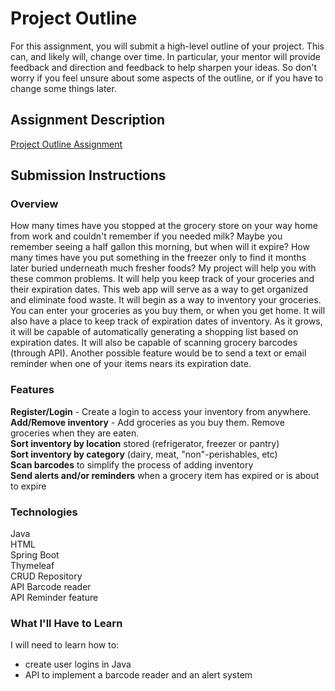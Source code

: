 # Project Outline
For this assignment, you will submit a high-level outline of your project. This can, and likely will, change over time. In particular, your mentor will provide feedback and direction and feedback to help sharpen your ideas. So don't worry if you feel unsure about some aspects of the outline, or if you have to change some things later.

## Assignment Description
[Project Outline Assignment](https://education.launchcode.org/liftoff/assignments/project-outline/)

## Submission Instructions

### Overview
How many times have you stopped at the grocery store on your way home from work and couldn't remember if you needed milk? Maybe you remember seeing a half gallon this morning, but when will it expire?  How many times have you put something in the freezer only to find it months later buried underneath much fresher foods? My project will help you with these common problems.  It will help you keep track of your groceries and their expiration dates.  This web app will serve as a way to get organized and eliminate food waste.  It will begin as a way to inventory your groceries.  You can enter your groceries as you buy them, or when you get home.  It will also have a place to keep track of expiration dates of inventory.  As it grows, it will be capable of automatically generating a shopping list based on expiration dates.  It will also be capable of scanning grocery barcodes (through API).  Another possible feature would be to send a text or email reminder when one of your items nears its expiration date.  

### Features
**Register/Login** - Create a login to access your inventory from anywhere. <br/>
**Add/Remove inventory** - Add groceries as you buy them.  Remove groceries when they are eaten. <br/>
**Sort inventory by location** stored (refrigerator, freezer or pantry) <br/>
**Sort inventory by category** (dairy, meat, "non"-perishables, etc) <br/>
**Scan barcodes** to simplify the process of adding inventory <br/>
**Send alerts and/or reminders** when a grocery item has expired or is about to expire <br/>


### Technologies
Java <br/>
HTML <br/>
Spring Boot <br/>
Thymeleaf <br/>
CRUD Repository <br/>
API Barcode reader <br/>
API Reminder feature <br/>
### What I'll Have to Learn
I will need to learn how to:
- create user logins in Java
- API to implement a barcode reader and an alert system 
